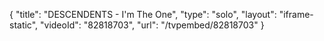 {
    "title": "DESCENDENTS - I'm The One",
    "type": "solo",
    "layout": "iframe-static",
    "videoId": "82818703",
    "url": "\/tvpembed\/82818703"
}